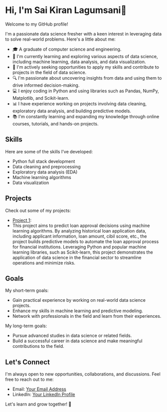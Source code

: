 # Hi, I'm Sai Kiran Lagumsani👋

Welcome to my GitHub profile!

I'm a passionate data science fresher with a keen interest in leveraging data to solve real-world problems. Here's a little about me:

- 🎓 A graduate of computer science and engineering.
- 🌱 I'm currently learning and exploring various aspects of data science, including machine learning, data analysis, and data visualization.
- 💼 I'm actively seeking opportunities to apply my skills and contribute to projects in the field of data science.
- 🔍 I'm passionate about uncovering insights from data and using them to drive informed decision-making.
- 💻 I enjoy coding in Python and using libraries such as Pandas, NumPy, Matplotlib, and Scikit-learn.
- 📊 I have experience working on projects involving data cleaning, exploratory data analysis, and building predictive models.
- 📚 I'm constantly learning and expanding my knowledge through online courses, tutorials, and hands-on projects.

## Skills

Here are some of the skills I've developed:
- Python full stack development
- Data cleaning and preprocessing
- Exploratory data analysis (EDA)
- Machine learning algorithms
- Data visualization

## Projects

Check out some of my projects:
- [Project 1]([link-to-project-1](https://colab.research.google.com/drive/1XbsfPXySWlW2aFhS05D8OtNFNUy5jxcS)):
- This project aims to predict loan approval decisions using machine learning algorithms. By analyzing historical loan application data, including applicant information, loan amount, cibil score, etc., the project builds predictive models to automate the loan approval process for financial institutions. Leveraging Python and popular machine learning libraries, such as Scikit-learn, this project demonstrates the application of data science in the financial sector to streamline operations and minimize risks.



## Goals

My short-term goals:
- Gain practical experience by working on real-world data science projects.
- Enhance my skills in machine learning and predictive modeling.
- Network with professionals in the field and learn from their experiences.

My long-term goals:
- Pursue advanced studies in data science or related fields.
- Build a successful career in data science and make meaningful contributions to the field.

## Let's Connect

I'm always open to new opportunities, collaborations, and discussions. Feel free to reach out to me:
- Email: [Your Email Address](lagumsanisaikirannaidu@gmail.com)
- LinkedIn: [Your LinkedIn Profile](https://www.linkedin.com/in/sai-kiran-lagumsani-7aa834206/)

Let's learn and grow together! 🚀

